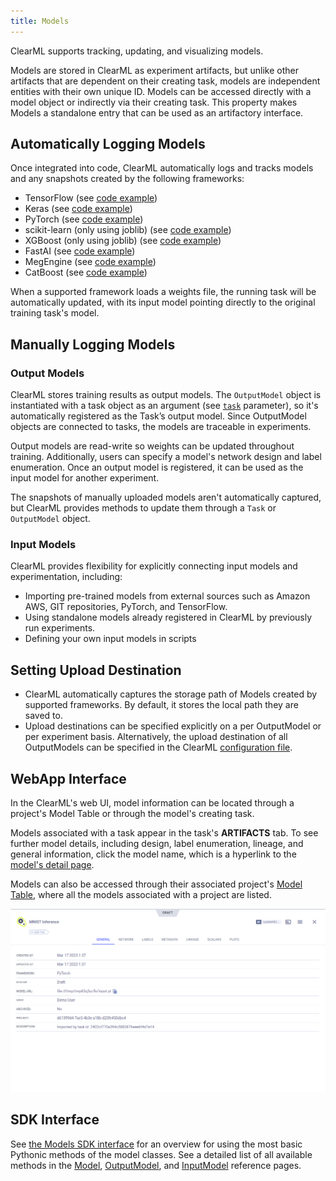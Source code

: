 ```yaml
---
title: Models
---
```


ClearML supports tracking, updating, and visualizing models.

Models are stored in ClearML as experiment artifacts, but unlike other artifacts that are dependent on their creating 
task, models are independent entities with their own unique ID. Models can be accessed directly with a model object or 
indirectly via their creating task. This property makes Models a standalone entry that can be used as an artifactory 
interface.

## Automatically Logging Models 

Once integrated into code, ClearML automatically logs and tracks models and any snapshots created by the following 
frameworks:
- TensorFlow (see [code example](../guides/frameworks/tensorflow/tensorflow_mnist.md))
- Keras (see [code example](../guides/frameworks/keras/keras_tensorboard.md))
- PyTorch (see [code example](../guides/frameworks/pytorch/pytorch_mnist.md))
- scikit-learn (only using joblib) (see [code example](../guides/frameworks/scikit-learn/sklearn_joblib_example.md))
- XGBoost (only using joblib) (see [code example](../guides/frameworks/xgboost/xgboost_sample.md))
- FastAI (see [code example](../guides/frameworks/fastai/fastai_with_tensorboard.md))
- MegEngine (see [code example](../guides/frameworks/megengine/megengine_mnist.md))
- CatBoost (see [code example](../guides/frameworks/catboost/catboost.md))

When a supported framework loads a weights file, the running task will be automatically updated, with its input model 
pointing directly to the original training task's model.

## Manually Logging Models

### Output Models

ClearML stores training results as output models. The `OutputModel` object is instantiated with a task object as an 
argument (see [`task`](../references/sdk/model_outputmodel.md) parameter), so it's automatically registered as the Task’s 
output model. Since OutputModel objects are connected to tasks, the models are traceable in experiments.

Output models are read-write so weights can be updated throughout training. Additionally, users can specify a model's 
network design and label enumeration. Once an output model is registered, it can be used as the input model for another 
experiment.

The snapshots of manually uploaded models aren't automatically captured, but ClearML provides methods to update them 
through a `Task` or `OutputModel` object.

### Input Models  

ClearML provides flexibility for explicitly connecting input models and experimentation, including:

* Importing pre-trained models from external sources such as Amazon AWS, GIT repositories, PyTorch, and TensorFlow.
* Using standalone models already registered in ClearML by previously run experiments. 
* Defining your own input models in scripts
  
## Setting Upload Destination

* ClearML automatically captures the storage path of Models created by supported frameworks. By default, it stores the 
  local path they are saved to.
* Upload destinations can be specified explicitly on a per OutputModel or per experiment basis. Alternatively, the upload 
  destination of all OutputModels can be specified in the ClearML [configuration file](../configs/clearml_conf.md). 

## WebApp Interface

In the ClearML's web UI, model information can be located through a project's Model Table or through the model's creating 
task.

Models associated with a task appear in the task's **ARTIFACTS** tab. To see further model details, including design, 
label enumeration, lineage, and general information, click the model name, which is a hyperlink to the 
[model's detail page](../webapp/webapp_model_viewing.md).

Models can also be accessed through their associated project's [Model Table](../webapp/webapp_model_table.md), where all 
the models associated with a project are listed.

![WebApp Model](../img/fundamentals_models.png) 

## SDK Interface

See [the Models SDK interface](../clearml_sdk/model_sdk.md) for an overview for using the most basic Pythonic methods of the model 
classes. See a detailed list of all available methods in the [Model](../references/sdk/model_model.md), [OutputModel](../references/sdk/model_outputmodel.md), and [InputModel](../references/sdk/model_inputmodel.md) 
reference pages. 

